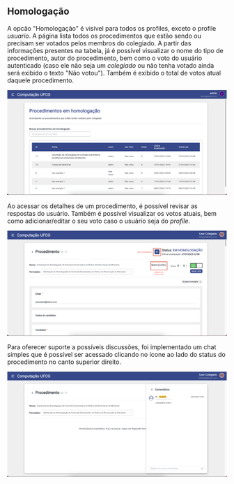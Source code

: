 ## Homologação

A opcão "Homologação" é visível para todos os profiles, exceto o profile _usuario_. A página lista todos os procedimentos que estão sendo ou precisam ser votados pelos membros do colegiado. A partir das informações presentes na tabela, já é possível visualizar o nome do tipo de procedimento, autor do procedimento, bem como o voto do usuário autenticado (caso ele não seja um _colegiado_ ou não tenha votado ainda será exibido o texto "Não votou"). Também é exibido o total de votos atual daquele procedimento.

![listagem homologação image](/screenshots/homologacao.png)

Ao acessar os detalhes de um procedimento, é possível revisar as respostas do usuário. Também é possível visualizar os votos atuais, bem como adicionar/editar o seu voto caso o usuário seja do _profile_.

![detalhes homologação image](/screenshots/detalhes-homologacao.png)

Para oferecer suporte a possíveis discussões, foi implementado um chat simples que é possível ser acessado clicando no ícone ao lado do status do procedimento no canto superior direito.

![comentários homologação image](/screenshots/comentarios-homologacao.png)
